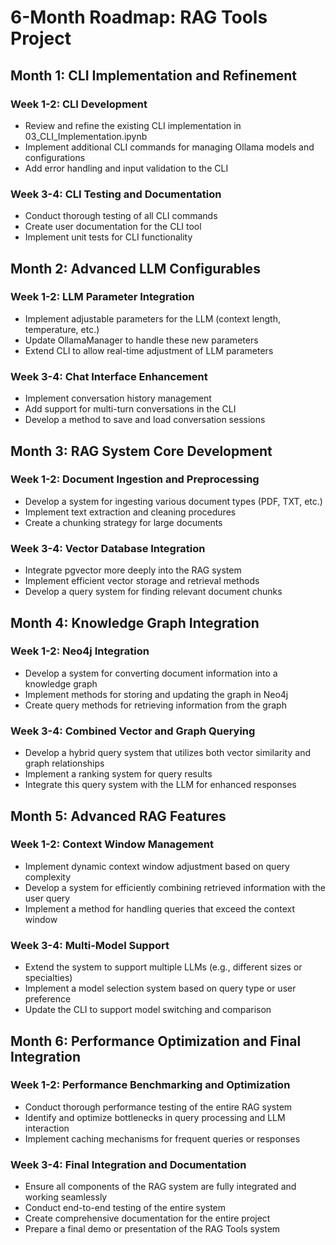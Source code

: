 # 6-Month Roadmap: RAG Tools Project

## Month 1: CLI Implementation and Refinement

### Week 1-2: CLI Development

- Review and refine the existing CLI implementation in 03_CLI_Implementation.ipynb
- Implement additional CLI commands for managing Ollama models and configurations
- Add error handling and input validation to the CLI

### Week 3-4: CLI Testing and Documentation

- Conduct thorough testing of all CLI commands
- Create user documentation for the CLI tool
- Implement unit tests for CLI functionality

## Month 2: Advanced LLM Configurables

### Week 1-2: LLM Parameter Integration

- Implement adjustable parameters for the LLM (context length, temperature, etc.)
- Update OllamaManager to handle these new parameters
- Extend CLI to allow real-time adjustment of LLM parameters

### Week 3-4: Chat Interface Enhancement

- Implement conversation history management
- Add support for multi-turn conversations in the CLI
- Develop a method to save and load conversation sessions

## Month 3: RAG System Core Development

### Week 1-2: Document Ingestion and Preprocessing

- Develop a system for ingesting various document types (PDF, TXT, etc.)
- Implement text extraction and cleaning procedures
- Create a chunking strategy for large documents

### Week 3-4: Vector Database Integration

- Integrate pgvector more deeply into the RAG system
- Implement efficient vector storage and retrieval methods
- Develop a query system for finding relevant document chunks

## Month 4: Knowledge Graph Integration

### Week 1-2: Neo4j Integration

- Develop a system for converting document information into a knowledge graph
- Implement methods for storing and updating the graph in Neo4j
- Create query methods for retrieving information from the graph

### Week 3-4: Combined Vector and Graph Querying

- Develop a hybrid query system that utilizes both vector similarity and graph relationships
- Implement a ranking system for query results
- Integrate this query system with the LLM for enhanced responses

## Month 5: Advanced RAG Features

### Week 1-2: Context Window Management

- Implement dynamic context window adjustment based on query complexity
- Develop a system for efficiently combining retrieved information with the user query
- Implement a method for handling queries that exceed the context window

### Week 3-4: Multi-Model Support

- Extend the system to support multiple LLMs (e.g., different sizes or specialties)
- Implement a model selection system based on query type or user preference
- Update the CLI to support model switching and comparison

## Month 6: Performance Optimization and Final Integration

### Week 1-2: Performance Benchmarking and Optimization

- Conduct thorough performance testing of the entire RAG system
- Identify and optimize bottlenecks in query processing and LLM interaction
- Implement caching mechanisms for frequent queries or responses

### Week 3-4: Final Integration and Documentation

- Ensure all components of the RAG system are fully integrated and working seamlessly
- Conduct end-to-end testing of the entire system
- Create comprehensive documentation for the entire project
- Prepare a final demo or presentation of the RAG Tools system
